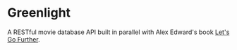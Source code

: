 # Greenlight

A RESTful movie database API built in parallel with Alex Edward's book [Let's Go Further](https://lets-go-further.alexedwards.net/).